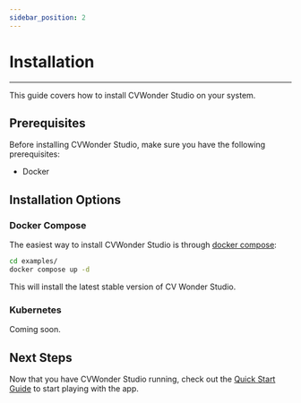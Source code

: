 ```yaml
---
sidebar_position: 2
---
```

# Installation

---

This guide covers how to install CVWonder Studio on your system.

## Prerequisites

Before installing CVWonder Studio, make sure you have the following prerequisites:

- Docker

## Installation Options

### Docker Compose

The easiest way to install CVWonder Studio is through [docker compose](https://docs.docker.com/compose/install/):

```bash
cd examples/
docker compose up -d
```

This will install the latest stable version of CV Wonder Studio.

### Kubernetes

Coming soon.

## Next Steps

Now that you have CVWonder Studio running, check out the [Quick Start Guide](quickstart.md) to start playing with the app.
